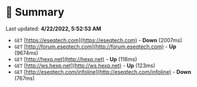 # 📖 Summary
Last updated: **4/22/2022, 5:52:53 AM**

- `GET` [https://eseqtech.com](https://eseqtech.com) - **Down** (2007ms)
- `GET` [http://forum.eseqtech.com](http://forum.eseqtech.com) - **Up** (9674ms)
- `GET` [http://hexp.net](http://hexp.net) - **Up** (116ms)
- `GET` [http://ws.hexp.net](http://ws.hexp.net) - **Up** (123ms)
- `GET` [http://eseqtech.com/infoline](http://eseqtech.com/infoline) - **Down** (767ms)
